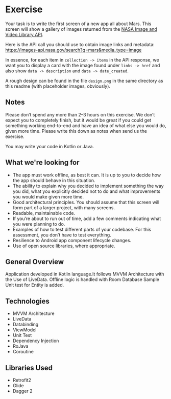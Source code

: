 # Exercise
Your task is to write the first screen of a new app all about Mars. This screen will show a gallery of images returned from the [NASA Image and Video Library API](https://api.nasa.gov/api.html#Images).

Here is the API call you should use to obtain image links and metadata: https://images-api.nasa.gov/search?q=mars&media_type=image 

In essence, for each item in `collection -> items` in the API response, we want you to display a card with the image found under `links -> href` and also show `data -> description` and `data -> date_created`.

A rough design can be found in the file `design.png` in the same directory as this readme (with placeholder images, obviously).

## Notes
Please don’t spend any more than 2–3 hours on this exercise. We don’t expect you to completely finish, but it would be great if you could get something working end-to-end and have an idea of what else you would do, given more time. Please write this down as notes when send us the exercise.

You may write your code in Kotlin or Java.

## What we're looking for
* The app must work offline, as best it can. It is up to you to decide how the app should behave in this situation.
* The ability to explain why you decided to implement something the way you did, what you explicitly decided not to do and what improvements you would make given more time.
* Good architectural principles. You should assume that this screen will form part of a larger project, with many screens.
* Readable, maintainable code.
* If you’re about to run out of time, add a few comments indicating what you were planning to do.
* Examples of how to test different parts of your codebase. For this assessment, you don’t have to test everything.
* Resilience to Android app component lifecycle changes.
* Use of open source libraries, where appropriate.

## General Overview

Application developed in Kotlin language.It follows MVVM Architecture with the Use of LiveData. Offline logic is handled with Room Database
Sample Unit test for Entity is added.  

## Technologies

* MVVM Architecture
* LiveData
* Databinding
* ViewModel
* Unit Test
* Dependency Injection
* RxJava
* Coroutine

## Libraries Used

* Retrofit2
* Glide
* Dagger 2
